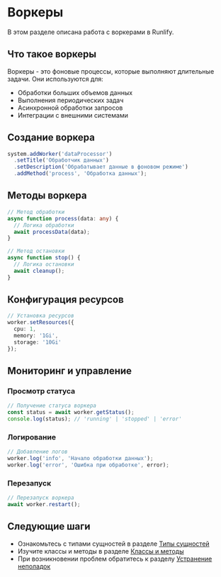 # Воркеры

В этом разделе описана работа с воркерами в Runlify.

## Что такое воркеры

Воркеры - это фоновые процессы, которые выполняют длительные задачи. Они используются для:
- Обработки больших объемов данных
- Выполнения периодических задач
- Асинхронной обработки запросов
- Интеграции с внешними системами

## Создание воркера

```typescript
system.addWorker('dataProcessor')
  .setTitle('Обработчик данных')
  .setDescription('Обрабатывает данные в фоновом режиме')
  .addMethod('process', 'Обработка данных');
```

## Методы воркера

```typescript
// Метод обработки
async function process(data: any) {
  // Логика обработки
  await processData(data);
}

// Метод остановки
async function stop() {
  // Логика остановки
  await cleanup();
}
```

## Конфигурация ресурсов

```typescript
// Установка ресурсов
worker.setResources({
  cpu: 1,
  memory: '1Gi',
  storage: '10Gi'
});
```

## Мониторинг и управление

### Просмотр статуса
```typescript
// Получение статуса воркера
const status = await worker.getStatus();
console.log(status); // 'running' | 'stopped' | 'error'
```

### Логирование
```typescript
// Добавление логов
worker.log('info', 'Начало обработки данных');
worker.log('error', 'Ошибка при обработке', error);
```

### Перезапуск
```typescript
// Перезапуск воркера
await worker.restart();
```

## Следующие шаги

- Ознакомьтесь с типами сущностей в разделе [Типы сущностей](12-entity-types.md)
- Изучите классы и методы в разделе [Классы и методы](13-classes.md)
- При возникновении проблем обратитесь к разделу [Устранение неполадок](09-troubleshooting.md) 